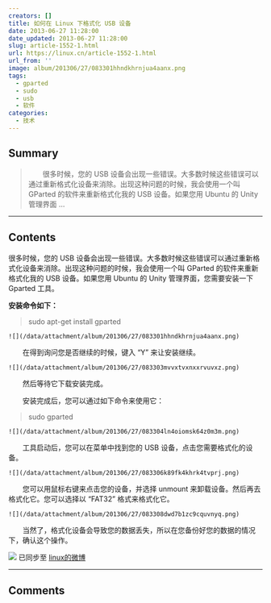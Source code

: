 ```yaml
---
creators: []
title: 如何在 Linux 下格式化 USB 设备
date: 2013-06-27 11:28:00
date_updated: 2013-06-27 11:28:00
slug: article-1552-1.html
url: https://linux.cn/article-1552-1.html
url_from: ''
image: album/201306/27/083301hhndkhrnjua4aanx.png
tags:
  - gparted
  - sudo
  - usb
  - 软件
categories:
  - 技术
---
```


## Summary

> 　　很多时候，您的 USB 设备会出现一些错误。大多数时候这些错误可以通过重新格式化设备来消除。出现这种问题的时候，我会使用一个叫 GParted 的软件来重新格式化我的 USB 设备。如果您用 Ubuntu 的 Unity 管理界面 ...

***

<!-- more -->

## Contents

很多时候，您的 USB 设备会出现一些错误。大多数时候这些错误可以通过重新格式化设备来消除。出现这种问题的时候，我会使用一个叫 GParted 的软件来重新格式化我的 USB 设备。如果您用 Ubuntu 的 Unity 管理界面，您需要安装一下 Gparted 工具。

**安装命令如下：**

> 
> sudo apt-get install gparted
> 
> 
> 

`![](/data/attachment/album/201306/27/083301hhndkhrnjua4aanx.png)`

　　在得到询问您是否继续的时候，键入 “Y” 来让安装继续。

`![](/data/attachment/album/201306/27/083303mvvxtvxnxxrvuvxz.png)`

　　然后等待它下载安装完成。

　　安装完成后，您可以通过如下命令来使用它：

> 
> sudo gparted
> 
> 
> 

`![](/data/attachment/album/201306/27/083304ln4oiomsk64z0m3m.png)`

　　工具启动后，您可以在菜单中找到您的 USB 设备，点击您需要格式化的设备。

`![](/data/attachment/album/201306/27/083306k89fk4khrk4tvprj.png)`

　　您可以用鼠标右键来点击您的设备，并选择 unmount 来卸载设备。然后再去格式化它。您可以选择以 “FAT32” 格式来格式化它。

`![](/data/attachment/album/201306/27/083308dwd7b1zc9cquvnyq.png)`

　　当然了，格式化设备会导致您的数据丢失，所以在您备份好您的数据的情况下，确认这个操作。

![](https://img.linux.net.cn/xwb/images/bgimg/icon_logo.png) 已同步至 [linux的微博](http://weibo.com/1772191555/zDlfnpvc1)

***

## Comments

